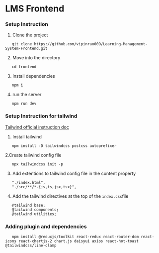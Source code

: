 # LMS Frontend

### Setup Instruction

1. Clone the project

```
   git clone https://github.com/vipinrao009/Learning-Management-System-Frontend.git
```

2. Move into the directory

```
   cd frontend
```

3. Install dependencies

```
   npm i
```

4. run the server

```
   npm run dev
```

### Setup Instruction for tailwind

[Tailwind official instruction doc](https://tailwindcss.com/docs/guides/vite)

1. Install tailwind

```
   npm install -D tailwindcss postcss autoprefixer
```

2.Create tailwind config file

```
   npx tailwindcss init -p
```

3. Add extentions to tailwind config file in the content property

```
   "./index.html",
   "./src/**/*.{js,ts,jsx,tsx}",
```

4. Add the tailwind directives at the top of the `index.css`file 

```
   @tailwind base;
   @tailwind components;
   @tailwind utilities;
```

### Adding plugin and dependencies

```
   npm install @reduxjs/toolkit react-redux react-router-dom react-icons react-chartjs-2 chart.js daisyui axios react-hot-toast @tailwindcss/line-clamp
```